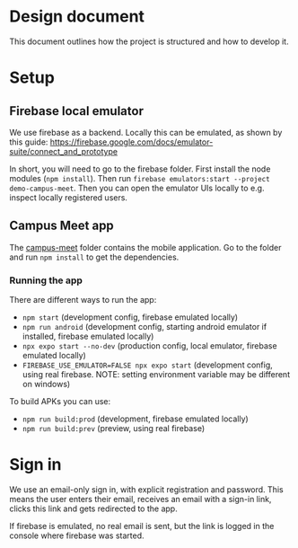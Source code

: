 # Design document

This document outlines how the project is structured and how to develop it.

# Setup

## Firebase local emulator

We use firebase as a backend. Locally this can be emulated, as shown by this guide: https://firebase.google.com/docs/emulator-suite/connect_and_prototype

In short, you will need to go to the firebase folder. First install the node modules (`npm install`). Then run `firebase emulators:start --project demo-campus-meet`. Then you can open the emulator UIs locally to e.g. inspect locally registered users.

## Campus Meet app

The [campus-meet](./campus-meet/) folder contains the mobile application. Go to the folder and run `npm install` to get the dependencies.

### Running the app

There are different ways to run the app:

- `npm start` (development config, firebase emulated locally)
- `npm run android` (development config, starting android emulator if installed, firebase emulated locally)
- `npx expo start --no-dev` (production config, local emulator, firebase emulated locally)
- `FIREBASE_USE_EMULATOR=FALSE npx expo start` (development config, using real firebase. NOTE: setting environment variable may be different on windows)

To build APKs you can use:

- `npm run build:prod` (development, firebase emulated locally)
- `npm run build:prev` (preview, using real firebase)

# Sign in

We use an email-only sign in, with explicit registration and password. This means the user enters their email, receives an email with a sign-in link, clicks this link and gets redirected to the app.

If firebase is emulated, no real email is sent, but the link is logged in the console where firebase was started.